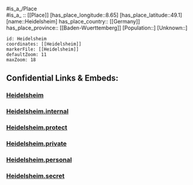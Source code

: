 ﻿---
location: [49.1,8.65] 
mapzoom: [7,12] 
mapmarker: city 
type: City
tags:
- geo/City


SpocWebEntityId: 30832
isDeleted: false
confidential: public

---
#is_a_/Place  
#is_a_ :: [[Place]] 
[has_place_longitude::8.65] 
[has_place_latitude::49.1] 
[name::Heidelsheim] 
has_place_country:: [[Germany]]  
has_place_province:: [[Baden-Wuerttemberg]] 
[Population::] 
[Unknown::] 


```leaflet
id: Heidelsheim
coordinates: [[Heidelsheim]] 
markerFile: [[Heidelsheim]] 
defaultZoom: 11 
maxZoom: 18
```


## Confidential Links & Embeds: 

### [Heidelsheim](/_public/Earth/Continent/Europe/Europe~Central/Germany/Germany~West/Baden-Wuerttemberg/counties~BW/Karlsruhe/cities~Karlsruhe/Bruchsal/City/Heidelsheim.md) 

### [Heidelsheim.internal](/_internal/Earth/Continent/Europe/Europe~Central/Germany/Germany~West/Baden-Wuerttemberg/counties~BW/Karlsruhe/cities~Karlsruhe/Bruchsal/City/Heidelsheim.internal.md) 

### [Heidelsheim.protect](/_protect/Earth/Continent/Europe/Europe~Central/Germany/Germany~West/Baden-Wuerttemberg/counties~BW/Karlsruhe/cities~Karlsruhe/Bruchsal/City/Heidelsheim.protect.md) 

### [Heidelsheim.private](/_private/Earth/Continent/Europe/Europe~Central/Germany/Germany~West/Baden-Wuerttemberg/counties~BW/Karlsruhe/cities~Karlsruhe/Bruchsal/City/Heidelsheim.private.md) 

### [Heidelsheim.personal](/_personal/Earth/Continent/Europe/Europe~Central/Germany/Germany~West/Baden-Wuerttemberg/counties~BW/Karlsruhe/cities~Karlsruhe/Bruchsal/City/Heidelsheim.personal.md) 

### [Heidelsheim.secret](/_secret/Earth/Continent/Europe/Europe~Central/Germany/Germany~West/Baden-Wuerttemberg/counties~BW/Karlsruhe/cities~Karlsruhe/Bruchsal/City/Heidelsheim.secret.md) 
